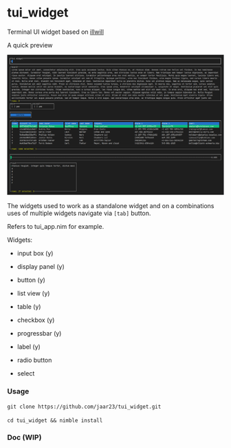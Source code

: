 # tui_widget

Terminal UI widget based on [illwill](https://github.com/johnnovak/illwill/tree/master])

A quick preview

![preview](./tui_widget.gif)

The widgets used to work as a standalone widget and on a combinations uses of multiple widgets navigate via `[tab]` button. 

Refers to tui_app.nim for example.

Widgets:
- input box (y)

- display panel (y)

- button (y)

- list view (y)

- table (y)

- checkbox (y)

- progressbar (y)

- label (y)

- radio button

- select

### Usage

```shell
git clone https://github.com/jaar23/tui_widget.git

cd tui_widget && nimble install
```

### Doc (WIP)
